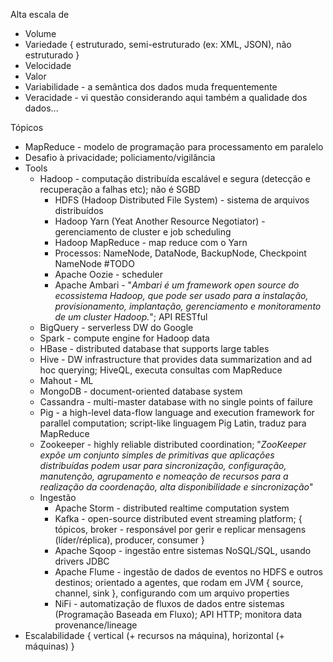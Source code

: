 Alta escala de
* Volume
* Variedade { estruturado, semi-estruturado (ex: XML, JSON), não estruturado }
* Velocidade
* Valor
* Variabilidade - a semântica dos dados muda frequentemente
* Veracidade - vi questão considerando aqui também a qualidade dos dados...


Tópicos
* MapReduce - modelo de programação para processamento em paralelo
* Desafio à privacidade; policiamento/vigilância
* Tools
	* Hadoop - computação distribuída escalável e segura (detecção e recuperação a falhas etc); não é SGBD
		* HDFS (Hadoop Distributed File System) - sistema de arquivos distribuídos
		* Hadoop Yarn (Yeat Another Resource Negotiator) - gerenciamento de cluster e job scheduling
		* Hadoop MapReduce - map reduce com o Yarn
		* Processos: NameNode, DataNode, BackupNode, Checkpoint NameNode #TODO
		* Apache Oozie - scheduler
		* Apache Ambari - "*Ambari é um framework open source do ecossistema Hadoop, que pode ser usado para a instalação, provisionamento, implantação, gerenciamento e monitoramento de um cluster Hadoop.*"; API RESTful
	* BigQuery - serverless DW do Google
	* Spark - compute engine for Hadoop data
	* HBase - distributed database that supports large tables
	* Hive - DW infrastructure that provides data summarization and ad hoc querying; HiveQL, executa consultas com MapReduce
	* Mahout - ML 
	* MongoDB - document-oriented database system
	* Cassandra - multi-master database with no single points of failure
	* Pig - a high-level data-flow language and execution framework for parallel computation; script-like linguagem Pig Latin, traduz para MapReduce
	* Zookeeper - highly reliable distributed coordination; "*ZooKeeper expõe um conjunto simples de primitivas que aplicações distribuídas podem usar para sincronização, configuração, manutenção, agrupamento e nomeação de recursos para a realização da coordenação, alta disponibilidade e sincronização*"
	* Ingestão
		* Apache Storm - distributed realtime computation system
		* Kafka - open-source distributed event streaming platform; { tópicos, broker - responsável por gerir e replicar mensagens (líder/réplica), producer, consumer }
		* Apache Sqoop - ingestão entre sistemas NoSQL/SQL, usando drivers JDBC
		* Apache Flume - ingestão de dados de eventos no HDFS e outros destinos; orientado a agentes, que rodam em JVM { source, channel, sink }, configurando com um arquivo properties
		* NiFi - automatização de fluxos de dados entre sistemas (Programação Baseada em Fluxo); API HTTP; monitora data provenance/lineage
* Escalabilidade { vertical (+ recursos na máquina), horizontal (+ máquinas) }